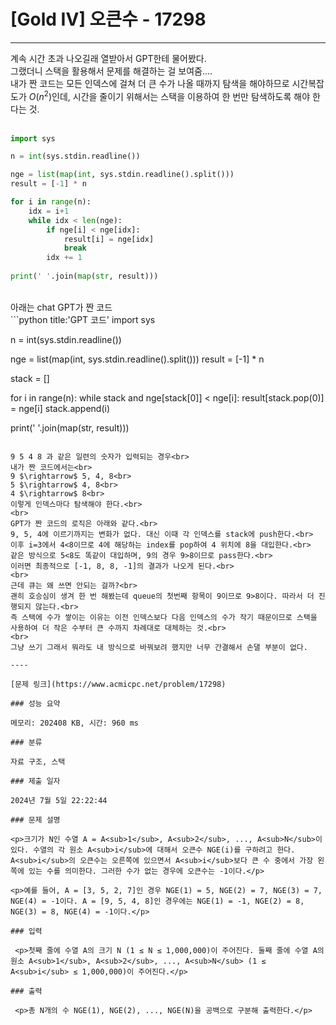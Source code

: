 # [Gold IV] 오큰수 - 17298 

----
계속 시간 초과 나오길래 열받아서 GPT한테 물어봤다.<br>
그랬더니 스택을 활용해서 문제를 해결하는 걸 보여줌....<br>
내가 짠 코드는 모든 인덱스에 걸쳐 더 큰 수가 나올 때까지 탐색을 해야하므로 시간복잡도가 $O(n^2)$인데, 시간을 줄이기 위해서는 스택을 이용하여 한 번만 탐색하도록 해야 한다는 것.<br>
<br>
```python title:'내 코드'
import sys

n = int(sys.stdin.readline())

nge = list(map(int, sys.stdin.readline().split()))
result = [-1] * n

for i in range(n):
    idx = i+1
    while idx < len(nge):
        if nge[i] < nge[idx]:
            result[i] = nge[idx]
            break
        idx += 1
    
print(' '.join(map(str, result)))
```
<br>
아래는 chat GPT가 짠 코드<br>
```python title:'GPT 코드'
import sys

n = int(sys.stdin.readline())

nge = list(map(int, sys.stdin.readline().split()))
result = [-1] * n

stack = []

for i in range(n):
    while stack and nge[stack[0]] < nge[i]:
        result[stack.pop(0)] = nge[i]
    stack.append(i)

print(' '.join(map(str, result)))
```

9 5 4 8 과 같은 일련의 숫자가 입력되는 경우<br>
내가 짠 코드에서는<br>
9 $\rightarrow$ 5, 4, 8<br>
5 $\rightarrow$ 4, 8<br>
4 $\rightarrow$ 8<br>
이렇게 인덱스마다 탐색해야 한다.<br>
<br>
GPT가 짠 코드의 로직은 아래와 같다.<br>
9, 5, 4에 이르기까지는 변화가 없다. 대신 이때 각 인덱스를 stack에 push한다.<br>
이후 i=3에서 4<8이므로 4에 해당하는 index를 pop하여 4 위치에 8을 대입한다.<br>
같은 방식으로 5<8도 똑같이 대입하며, 9의 경우 9>8이므로 pass한다.<br>
이러면 최종적으로 [-1, 8, 8, -1]의 결과가 나오게 된다.<br>
<br>
근데 큐는 왜 쓰면 안되는 걸까?<br>
괜히 호승심이 생겨 한 번 해봤는데 queue의 첫번째 항목이 9이므로 9>8이다. 따라서 더 진행되지 않는다.<br>
즉 스택에 수가 쌓이는 이유는 이전 인덱스보다 다음 인덱스의 수가 작기 때문이므로 스택을 사용하여 더 작은 수부터 큰 수까지 차례대로 대체하는 것.<br>
<br>
그냥 쓰기 그래서 뭐라도 내 방식으로 바꿔보려 했지만 너무 간결해서 손댈 부분이 없다.

----

[문제 링크](https://www.acmicpc.net/problem/17298) 

### 성능 요약

메모리: 202408 KB, 시간: 960 ms

### 분류

자료 구조, 스택

### 제출 일자

2024년 7월 5일 22:22:44

### 문제 설명

<p>크기가 N인 수열 A = A<sub>1</sub>, A<sub>2</sub>, ..., A<sub>N</sub>이 있다. 수열의 각 원소 A<sub>i</sub>에 대해서 오큰수 NGE(i)를 구하려고 한다. A<sub>i</sub>의 오큰수는 오른쪽에 있으면서 A<sub>i</sub>보다 큰 수 중에서 가장 왼쪽에 있는 수를 의미한다. 그러한 수가 없는 경우에 오큰수는 -1이다.</p>

<p>예를 들어, A = [3, 5, 2, 7]인 경우 NGE(1) = 5, NGE(2) = 7, NGE(3) = 7, NGE(4) = -1이다. A = [9, 5, 4, 8]인 경우에는 NGE(1) = -1, NGE(2) = 8, NGE(3) = 8, NGE(4) = -1이다.</p>

### 입력 

 <p>첫째 줄에 수열 A의 크기 N (1 ≤ N ≤ 1,000,000)이 주어진다. 둘째 줄에 수열 A의 원소 A<sub>1</sub>, A<sub>2</sub>, ..., A<sub>N</sub> (1 ≤ A<sub>i</sub> ≤ 1,000,000)이 주어진다.</p>

### 출력 

 <p>총 N개의 수 NGE(1), NGE(2), ..., NGE(N)을 공백으로 구분해 출력한다.</p>

